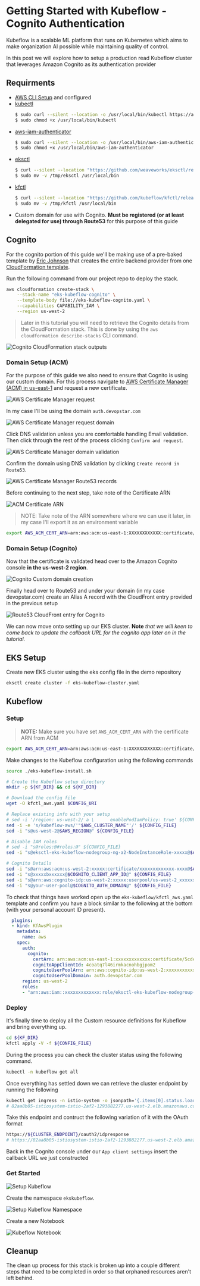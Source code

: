 # Getting Started with Kubeflow - Cognito Authentication

Kubeflow is a scalable ML platform that runs on Kubernetes which aims to make organization AI possible while maintaining quality of control.

In this post we will explore how to setup a production read Kubeflow cluster that leverages Amazon Cognito as its authentication provider

## Requirments

* [AWS CLI Setup](https://aws.amazon.com/cli/) and configured
* [kubectl](https://kubernetes.io/docs/tasks/tools/install-kubectl/)
    ```bash
    $ sudo curl --silent --location -o /usr/local/bin/kubectl https://amazon-eks.s3-us-west-2.amazonaws.com/1.14.6/2019-08-22/bin/linux/amd64/kubectl
    $ sudo chmod +x /usr/local/bin/kubectl
    ```
* [aws-iam-authenticator](https://docs.aws.amazon.com/eks/latest/userguide/install-aws-iam-authenticator.html)
    ```bash
    $ sudo curl --silent --location -o /usr/local/bin/aws-iam-authenticator https://amazon-eks.s3.us-west-2.amazonaws.com/1.15.10/2020-02-22/bin/linux/amd64/aws-iam-authenticator
    $ sudo chmod +x /usr/local/bin/aws-iam-authenticator
    ```
* [eksctl](https://eksctl.io/introduction/installation/)
    ```bash
    $ curl --silent --location "https://github.com/weaveworks/eksctl/releases/latest/download/eksctl_$(uname -s)_amd64.tar.gz" | tar xz -C /tmp
    $ sudo mv -v /tmp/eksctl /usr/local/bin
    ```
* [kfctl](https://github.com/kubeflow/kfctl)
    ```bash
    $ curl --silent --location "https://github.com/kubeflow/kfctl/releases/download/v1.0.1/kfctl_v1.0.1-0-gf3edb9b_linux.tar.gz" | tar xz -C /tmp
    $ sudo mv -v /tmp/kfctl /usr/local/bin
    ```
* Custom domain for use with Cognito. **Must be registered (or at least delegated for use) through Route53** for this purpose of this guide

## Cognito

For the cognito portion of this guide we'll be making use of a pre-baked template by [Eric Johnson](https://gist.github.com/singledigit) that creates the entire backend provider from one [CloudFormation template](https://gist.github.com/singledigit/2c4d7232fa96d9e98a3de89cf6ebe7a5).

Run the following command from our project repo to deploy the stack.

```bash
aws cloudformation create-stack \
    --stack-name "eks-kubeflow-cognito" \
    --template-body file://eks-kubeflow-cognito.yaml \
    --capabilities CAPABILITY_IAM \
    --region us-west-2
```

> Later in this tutorial you will need to retrieve the Cognito details from the CloudFormation stack. This is done by using the `aws cloudformation describe-stacks` CLI command.

![Cognito CloudFormation stack outputs](img/eks-kubeflow-cognito-stack-output.png)

### Domain Setup (ACM)

For the purpose of this guide we also need to ensure that Cognito is using our custom domain. For this process navigate to [AWS Certificate Manager (ACM) in us-east-1](https://console.aws.amazon.com/acm/home?region=us-east-1) and request a new certificate.

![AWS Certificate Manager request](img/aws-acm-request-cert-01.png)

In my case I'll be using the domain `auth.devopstar.com`

![AWS Certificate Manager request domain](img/aws-acm-request-cert-02.png)

Click DNS validation unless you are comfortable handling Email validation. Then click through the rest of the process clicking `Confirm and request`.

![AWS Certificate Manager domain validation](img/aws-acm-request-cert-03.png)

Confirm the domain using DNS validation by clicking `Create record in Route53`.

![AWS Certificate Manager Route53 records](img/aws-acm-request-cert-04.png)

Before continuing to the next step, take note of the Certificate ARN

![ACM Certificate ARN](img/aws-acm-certificate-arn.png)

> NOTE: Take note of the ARN somewhere where we can use it later, in my case I'll export it as an environment variable

```bash
export AWS_ACM_CERT_ARN=arn:aws:acm:us-east-1:XXXXXXXXXXXX:certificate/5cde2e53-8f1b-44c1-920b-6556dc868239
```

### Domain Setup (Cognito)

Now that the certificate is validated head over to the Amazon Cognito console **in the us-west-2 region**.

![Cognito Custom domain creation](img/eks-kubeflow-cognito-custom-domain.png)

Finally head over to Route53 and under your domain (in my case devopstar.com) create an Alias A record with the CloudFront entry provided in the previous setup

![Route53 CloudFront entry for Cognito](img/route53-cognito-dns-entry.png)

We can now move onto setting up our EKS cluster. **Note** *that we will keen to come back to update the callback URL for the cognito app later on in the tutorial.*

## EKS Setup

Create new EKS cluster using the eks config file in the demo repository

```bash
eksctl create cluster -f eks-kubeflow-cluster.yaml
```

## Kubeflow

### Setup

> **NOTE:** Make sure you have set `AWS_ACM_CERT_ARN` with the certificate ARN from ACM

```bash
export AWS_ACM_CERT_ARN=arn:aws:acm:us-east-1:XXXXXXXXXXXX:certificate/5cde2e53-8f1b-44c1-920b-6556dc868239
```

Make changes to the Kubeflow configuration using the following commands

```bash
source ./eks-kubeflow-install.sh

# Create the Kubeflow setup directory
mkdir -p ${KF_DIR} && cd ${KF_DIR}

# Download the config file
wget -O kfctl_aws.yaml $CONFIG_URI

# Replace existing info with your setup
# sed -i '/region: us-west-2/ a \      enablePodIamPolicy: true' ${CONFIG_FILE}
sed -i -e 's/kubeflow-aws/'"$AWS_CLUSTER_NAME"'/' ${CONFIG_FILE}
sed -i "s@us-west-2@$AWS_REGION@" ${CONFIG_FILE}

# Disable IAM roles
# sed -i "s@roles:@#roles:@" ${CONFIG_FILE}
sed -i "s@eksctl-eks-kubeflow-nodegroup-ng-a2-NodeInstanceRole-xxxxx@$AWS_CLUSTER_NODE_ROLE@" ${CONFIG_FILE}

# Cognito Details
sed -i "s@arn:aws:acm:us-west-2:xxxxx:certificate/xxxxxxxxxxxxx-xxxx@$AWS_ACM_CERT_ARN@" ${CONFIG_FILE}
sed -i "s@xxxxxbxxxxxx@$COGNITO_CLIENT_APP_ID@" ${CONFIG_FILE}
sed -i "s@arn:aws:cognito-idp:us-west-2:xxxxx:userpool/us-west-2_xxxxxx@$COGNITO_USER_POOL@" ${CONFIG_FILE}
sed -i "s@your-user-pool@$COGNITO_AUTH_DOMAIN@" ${CONFIG_FILE}
```

To check that things have worked open up the `eks-kubeflow/kfctl_aws.yaml` template and confirm you have a block similar to the following at the bottom (with your personal account ID present).

```yaml
  plugins:
  - kind: KfAwsPlugin
    metadata:
      name: aws
    spec:
      auth:
        cognito:
          certArn: arn:aws:acm:us-east-1:xxxxxxxxxxxxx:certificate/5cde2e53-8f1b-44c1-920b-6556dc868239
          cognitoAppClientId: 4coatq7l46irmkacnohbgjpom2
          cognitoUserPoolArn: arn:aws:cognito-idp:us-west-2:xxxxxxxxxxxxx:userpool/us-west-2_Izsf6MKFn
          cognitoUserPoolDomain: auth.devopstar.com
      region: us-west-2
      roles:
      - "arn:aws:iam::xxxxxxxxxxxxx:role/eksctl-eks-kubeflow-nodegroup-nod-NodeInstanceRole-1AV291G6VREQL"
```

### Deploy

It's finally time to deploy all the Custom resource definitions for Kubeflow and bring everything up.

```bash
cd ${KF_DIR}
kfctl apply -V -f ${CONFIG_FILE}
```

During the process you can check the cluster status using the following command.

```bash
kubectl -n kubeflow get all
```

Once everything has settled down we can retrieve the cluster endpoint by running the following

```bash
kubectl get ingress -n istio-system -o jsonpath='{.items[0].status.loadBalancer.ingress[0].hostname}'
# 82aa8b05-istiosystem-istio-2af2-1293882277.us-west-2.elb.amazonaws.com
```

Take this endpoint and contruct the following variation of it with the OAuth format

```bash
https://${CLUSTER_ENDPOINT}/oauth2/idpresponse
# https://82aa8b05-istiosystem-istio-2af2-1293882277.us-west-2.elb.amazonaws.com/oauth2/idpresponse
```

Back in the Cognito console under our `App client settings` insert the callback URL we just constructed

### Get Started

![Setup Kubeflow](img/kubeflow-get-started-01.png)

Create the namespace `ekskubeflow`.

![Setup Kubeflow Namespace](img/kubeflow-get-started-02.png)

Create a new Notebook

![Kubeflow Notebook](img/kubeflow-notebook-create.png)

## Cleanup

The clean up process for this stack is broken up into a couple different steps that need to be completed in order so that orphaned resources aren't left behind.

